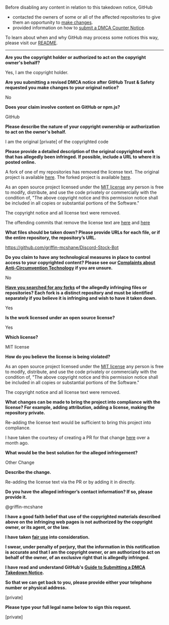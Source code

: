 Before disabling any content in relation to this takedown notice, GitHub
- contacted the owners of some or all of the affected repositories to give them an opportunity to [make changes](https://docs.github.com/en/github/site-policy/dmca-takedown-policy#a-how-does-this-actually-work).
- provided information on how to [submit a DMCA Counter Notice](https://docs.github.com/en/articles/guide-to-submitting-a-dmca-counter-notice).

To learn about when and why GitHub may process some notices this way, please visit our [README](https://github.com/github/dmca/blob/master/README.md#anatomy-of-a-takedown-notice).

---

**Are you the copyright holder or authorized to act on the copyright owner's behalf?**

Yes, I am the copyright holder.

**Are you submitting a revised DMCA notice after GitHub Trust & Safety requested you make changes to your original notice?**

No

**Does your claim involve content on GitHub or npm.js?**

GitHub

**Please describe the nature of your copyright ownership or authorization to act on the owner's behalf.**

I am the original [private] of the copyrighted code

**Please provide a detailed description of the original copyrighted work that has allegedly been infringed. If possible, include a URL to where it is posted online.**

A fork of one of my repositories has removed the license text. The original project is available [here](https://github.com/pdemian/Discord-Stock-Bot). The forked project is available [here](https://github.com/griffin-mcshane/Discord-Stock-Bot).

As an open source project licensed under the [MIT license](https://github.com/pdemian/Discord-Stock-Bot/blob/master/LICENSE.txt) any person is free to modify, distribute, and use the code privately or commercially with the condition of, "The above copyright notice and this permission notice shall be included in all copies or substantial portions of the Software."

The copyright notice and all license text were removed.

The offending commits that remove the license text are [here](https://github.com/griffin-mcshane/Discord-Stock-Bot/commit/6877e0cd054be6b6079a7a52400c72bff1d3bbaf) and [here](https://github.com/griffin-mcshane/Discord-Stock-Bot/commit/e585ccb5f6d52fa3452de2fc73190e5216eeda6e)

**What files should be taken down? Please provide URLs for each file, or if the entire repository, the repository’s URL.**

https://github.com/griffin-mcshane/Discord-Stock-Bot

**Do you claim to have any technological measures in place to control access to your copyrighted content? Please see our <a href="https://docs.github.com/articles/guide-to-submitting-a-dmca-takedown-notice#complaints-about-anti-circumvention-technology">Complaints about Anti-Circumvention Technology</a> if you are unsure.**

No

**<a href="https://docs.github.com/articles/dmca-takedown-policy#b-what-about-forks-or-whats-a-fork">Have you searched for any forks</a> of the allegedly infringing files or repositories? Each fork is a distinct repository and must be identified separately if you believe it is infringing and wish to have it taken down.**

Yes

**Is the work licensed under an open source license?**

Yes

**Which license?**

MIT license

**How do you believe the license is being violated?**

As an open source project licensed under the [MIT license](https://github.com/pdemian/Discord-Stock-Bot/blob/master/LICENSE.txt) any person is free to modify, distribute, and use the code privately or commercially with the condition of, "The above copyright notice and this permission notice shall be included in all copies or substantial portions of the Software."

The copyright notice and all license text were removed.

**What changes can be made to bring the project into compliance with the license? For example, adding attribution, adding a license, making the repository private.**

Re-adding the license text would be sufficient to bring this project into compliance.

I have taken the courtesy of creating a PR for that change [here](https://github.com/griffin-mcshane/Discord-Stock-Bot/pull/1) over a month ago.

**What would be the best solution for the alleged infringement?**

Other Change

**Describe the change.**

Re-adding the license text via the PR or by adding it in directly.

**Do you have the alleged infringer’s contact information? If so, please provide it.**

@griffin-mcshane

**I have a good faith belief that use of the copyrighted materials described above on the infringing web pages is not authorized by the copyright owner, or its agent, or the law.**

**I have taken <a href="https://www.lumendatabase.org/topics/22">fair use</a> into consideration.**

**I swear, under penalty of perjury, that the information in this notification is accurate and that I am the copyright owner, or am authorized to act on behalf of the owner, of an exclusive right that is allegedly infringed.**

**I have read and understand GitHub's <a href="https://docs.github.com/articles/guide-to-submitting-a-dmca-takedown-notice/">Guide to Submitting a DMCA Takedown Notice</a>.**

**So that we can get back to you, please provide either your telephone number or physical address.**

[private]

**Please type your full legal name below to sign this request.**

[private]

